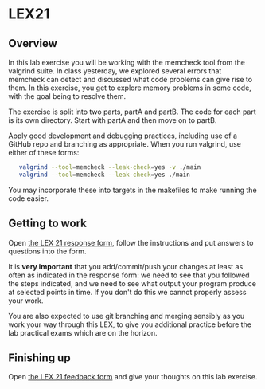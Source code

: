 # LEX21

## Overview

In this lab exercise you will be working with the memcheck tool from the valgrind suite. In class yesterday, we explored several errors that memcheck can detect and discussed what code problems can give rise to them. In this exercise, you get to explore memory problems in some code, with the goal being to resolve them.

The exercise is split into two parts, partA and partB.  The code for each part is its own directory.  Start with partA and then move on to partB.

Apply good development and debugging practices, including use of a GitHub repo and branching as appropriate.  When you run valgrind, use either of these forms:

```bash
   valgrind --tool=memcheck --leak-check=yes -v ./main
   valgrind --tool=memcheck --leak-check=yes ./main
```

You may incorporate these into targets in the makefiles to make running the code easier.

## Getting to work

Open [the LEX 21 response form](https://docs.google.com/forms/d/e/1FAIpQLSeZjIr6WCFPAkd224yA0vWogz4HClJfVJ-jmUScPfPfqBNnJQ/viewform?usp=sf_link), follow the instructions and put answers to questions into the form.

It is **very important** that you add/commit/push your changes at least as often as indicated in the response form: we need to see that you followed the steps indicated, and we need to see what output your program produce at selected points in time.  If you don't do this we cannot properly assess your work.

You are also expected to use git branching and merging sensibly as you work your way through this LEX, to give you additional practice before the lab practical exams which are on the horizon.

## Finishing up

Open [the LEX 21 feedback form](https://docs.google.com/forms/d/e/1FAIpQLSfGHVZ-qFnjoqEityC3EaSM6FCTrpd_yjsmmcnafacP3QkHGg/viewform?usp=sf_link) and give your thoughts on this lab exercise.
